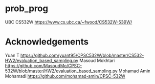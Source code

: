 # prob_prog
UBC CS532W https://www.cs.ubc.ca/~fwood/CS532W-539W/

# Acknowledgements 
Yuan T https://github.com/yuant95/CPSC532W/blob/master/CS532-HW2/evaluation_based_sampling.py
Masoud Mokhtari https://github.com/MasoudMo/CPSC-532W/blob/master/HW2/evaluation_based_sampling.py
Mohamad Amin Mohamadi https://github.com/mohamad-amin/CPSC-532W
